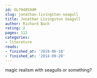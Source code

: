 ```yaml
---
id: OL7948594M
slug: jonathan-livingston-seagull
title: Jonathan Livingston Seagull
author: Richard Bach
rating: 2
pages: 112
categories:
- literature
reads:
- finished_at: '2019-06-18'
- finished_at: '2014-09-20'
---
```

magic realism with seagulls or something?
